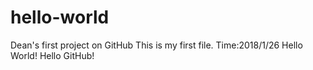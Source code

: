# hello-world
Dean's first project on GitHub
This is my first file.
Time:2018/1/26
Hello World!
Hello GitHub!
